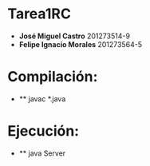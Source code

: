 # Tarea1RC

* **José Miguel Castro** 			201273514-9
* **Felipe Ignacio Morales**	201273564-5

# Compilación:

* ** javac *.java

# Ejecución:

* ** java Server
